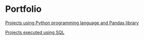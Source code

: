 # Portfolio

[Projects using Python programming language and Pandas library](https://github.com/MrDuma/Portfolio/tree/main/Python)

[Projects executed using SQL](https://github.com/MrDuma/Portfolio/tree/main/SQL)
